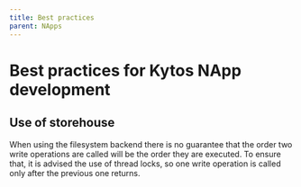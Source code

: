 ```yaml
---
title: Best practices
parent: NApps
---
```

Best practices for Kytos NApp development
=========================================

Use of storehouse
-----------------

When using the filesystem backend there is no
guarantee that the order two write operations
are called will be the order they are executed.
To ensure that, it is advised the use of thread
locks, so one write operation is called only after
the previous one returns.
